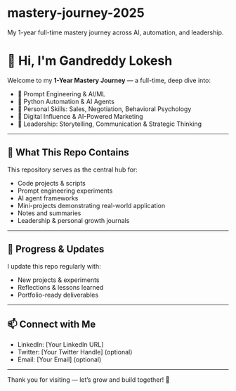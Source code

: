 # mastery-journey-2025
My 1-year full-time mastery journey across AI, automation, and leadership.
# 👋 Hi, I'm Gandreddy Lokesh

Welcome to my **1-Year Mastery Journey** — a full-time, deep dive into:

- 🤖 Prompt Engineering & AI/ML  
- 🐍 Python Automation & AI Agents  
- 🧠 Personal Skills: Sales, Negotiation, Behavioral Psychology  
- 📣 Digital Influence & AI-Powered Marketing  
- 🧭 Leadership: Storytelling, Communication & Strategic Thinking

---

## 🚀 What This Repo Contains

This repository serves as the central hub for:

- Code projects & scripts  
- Prompt engineering experiments  
- AI agent frameworks  
- Mini-projects demonstrating real-world application  
- Notes and summaries  
- Leadership & personal growth journals

---

## 📅 Progress & Updates

I update this repo regularly with:

- New projects & experiments  
- Reflections & lessons learned  
- Portfolio-ready deliverables

---

## 📫 Connect with Me

- LinkedIn: [Your LinkedIn URL]  
- Twitter: [Your Twitter Handle] (optional)  
- Email: [Your Email] (optional)

---

Thank you for visiting — let’s grow and build together! 🌱

